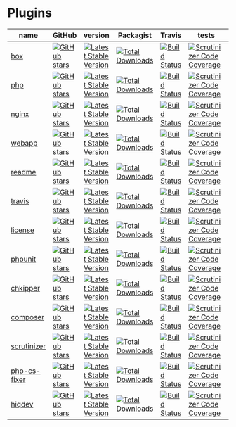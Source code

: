 # Plugins

| name | GitHub | version | Packagist | Travis | tests | Scrutinizer |
|------|--------|---------|-----------|--------|-------|-------------|
| [box] | [![GitHub stars](https://img.shields.io/github/stars/hiqdev/hidev-box.svg?style=social&label=Star)](https://github.com/hiqdev/hidev-box) | [![Latest Stable Version](https://poser.pugx.org/hiqdev/hidev-box/v/stable)](https://packagist.org/packages/hiqdev/hidev-box) | [![Total Downloads](https://img.shields.io/packagist/dt/hiqdev/hidev-box.svg?label=total&colorB=0475b5)](https://packagist.org/packages/hiqdev/hidev-box) | [![Build Status](https://img.shields.io/travis/hiqdev/hidev-box.svg)](https://travis-ci.org/hiqdev/hidev-box) | [![Scrutinizer Code Coverage](https://img.shields.io/scrutinizer/coverage/g/hiqdev/hidev-box.svg)](https://scrutinizer-ci.com/g/hiqdev/hidev-box/) | [![Scrutinizer Code Quality](https://img.shields.io/scrutinizer/g/hiqdev/hidev-box.svg?label=quality)](https://scrutinizer-ci.com/g/hiqdev/hidev-box/) |
| [php] | [![GitHub stars](https://img.shields.io/github/stars/hiqdev/hidev-php.svg?style=social&label=Star)](https://github.com/hiqdev/hidev-php) | [![Latest Stable Version](https://poser.pugx.org/hiqdev/hidev-php/v/stable)](https://packagist.org/packages/hiqdev/hidev-php) | [![Total Downloads](https://img.shields.io/packagist/dt/hiqdev/hidev-php.svg?label=total&colorB=0475b5)](https://packagist.org/packages/hiqdev/hidev-php) | [![Build Status](https://img.shields.io/travis/hiqdev/hidev-php.svg)](https://travis-ci.org/hiqdev/hidev-php) | [![Scrutinizer Code Coverage](https://img.shields.io/scrutinizer/coverage/g/hiqdev/hidev-php.svg)](https://scrutinizer-ci.com/g/hiqdev/hidev-php/) | [![Scrutinizer Code Quality](https://img.shields.io/scrutinizer/g/hiqdev/hidev-php.svg?label=quality)](https://scrutinizer-ci.com/g/hiqdev/hidev-php/) |
| [nginx] | [![GitHub stars](https://img.shields.io/github/stars/hiqdev/hidev-nginx.svg?style=social&label=Star)](https://github.com/hiqdev/hidev-nginx) | [![Latest Stable Version](https://poser.pugx.org/hiqdev/hidev-nginx/v/stable)](https://packagist.org/packages/hiqdev/hidev-nginx) | [![Total Downloads](https://img.shields.io/packagist/dt/hiqdev/hidev-nginx.svg?label=total&colorB=0475b5)](https://packagist.org/packages/hiqdev/hidev-nginx) | [![Build Status](https://img.shields.io/travis/hiqdev/hidev-nginx.svg)](https://travis-ci.org/hiqdev/hidev-nginx) | [![Scrutinizer Code Coverage](https://img.shields.io/scrutinizer/coverage/g/hiqdev/hidev-nginx.svg)](https://scrutinizer-ci.com/g/hiqdev/hidev-nginx/) | [![Scrutinizer Code Quality](https://img.shields.io/scrutinizer/g/hiqdev/hidev-nginx.svg?label=quality)](https://scrutinizer-ci.com/g/hiqdev/hidev-nginx/) |
| [webapp] | [![GitHub stars](https://img.shields.io/github/stars/hiqdev/hidev-webapp.svg?style=social&label=Star)](https://github.com/hiqdev/hidev-webapp) | [![Latest Stable Version](https://poser.pugx.org/hiqdev/hidev-webapp/v/stable)](https://packagist.org/packages/hiqdev/hidev-webapp) | [![Total Downloads](https://img.shields.io/packagist/dt/hiqdev/hidev-webapp.svg?label=total&colorB=0475b5)](https://packagist.org/packages/hiqdev/hidev-webapp) | [![Build Status](https://img.shields.io/travis/hiqdev/hidev-webapp.svg)](https://travis-ci.org/hiqdev/hidev-webapp) | [![Scrutinizer Code Coverage](https://img.shields.io/scrutinizer/coverage/g/hiqdev/hidev-webapp.svg)](https://scrutinizer-ci.com/g/hiqdev/hidev-webapp/) | [![Scrutinizer Code Quality](https://img.shields.io/scrutinizer/g/hiqdev/hidev-webapp.svg?label=quality)](https://scrutinizer-ci.com/g/hiqdev/hidev-webapp/) |
| [readme] | [![GitHub stars](https://img.shields.io/github/stars/hiqdev/hidev-readme.svg?style=social&label=Star)](https://github.com/hiqdev/hidev-readme) | [![Latest Stable Version](https://poser.pugx.org/hiqdev/hidev-readme/v/stable)](https://packagist.org/packages/hiqdev/hidev-readme) | [![Total Downloads](https://img.shields.io/packagist/dt/hiqdev/hidev-readme.svg?label=total&colorB=0475b5)](https://packagist.org/packages/hiqdev/hidev-readme) | [![Build Status](https://img.shields.io/travis/hiqdev/hidev-readme.svg)](https://travis-ci.org/hiqdev/hidev-readme) | [![Scrutinizer Code Coverage](https://img.shields.io/scrutinizer/coverage/g/hiqdev/hidev-readme.svg)](https://scrutinizer-ci.com/g/hiqdev/hidev-readme/) | [![Scrutinizer Code Quality](https://img.shields.io/scrutinizer/g/hiqdev/hidev-readme.svg?label=quality)](https://scrutinizer-ci.com/g/hiqdev/hidev-readme/) |
| [travis] | [![GitHub stars](https://img.shields.io/github/stars/hiqdev/hidev-travis.svg?style=social&label=Star)](https://github.com/hiqdev/hidev-travis) | [![Latest Stable Version](https://poser.pugx.org/hiqdev/hidev-travis/v/stable)](https://packagist.org/packages/hiqdev/hidev-travis) | [![Total Downloads](https://img.shields.io/packagist/dt/hiqdev/hidev-travis.svg?label=total&colorB=0475b5)](https://packagist.org/packages/hiqdev/hidev-travis) | [![Build Status](https://img.shields.io/travis/hiqdev/hidev-travis.svg)](https://travis-ci.org/hiqdev/hidev-travis) | [![Scrutinizer Code Coverage](https://img.shields.io/scrutinizer/coverage/g/hiqdev/hidev-travis.svg)](https://scrutinizer-ci.com/g/hiqdev/hidev-travis/) | [![Scrutinizer Code Quality](https://img.shields.io/scrutinizer/g/hiqdev/hidev-travis.svg?label=quality)](https://scrutinizer-ci.com/g/hiqdev/hidev-travis/) |
| [license] | [![GitHub stars](https://img.shields.io/github/stars/hiqdev/hidev-license.svg?style=social&label=Star)](https://github.com/hiqdev/hidev-license) | [![Latest Stable Version](https://poser.pugx.org/hiqdev/hidev-license/v/stable)](https://packagist.org/packages/hiqdev/hidev-license) | [![Total Downloads](https://img.shields.io/packagist/dt/hiqdev/hidev-license.svg?label=total&colorB=0475b5)](https://packagist.org/packages/hiqdev/hidev-license) | [![Build Status](https://img.shields.io/travis/hiqdev/hidev-license.svg)](https://travis-ci.org/hiqdev/hidev-license) | [![Scrutinizer Code Coverage](https://img.shields.io/scrutinizer/coverage/g/hiqdev/hidev-license.svg)](https://scrutinizer-ci.com/g/hiqdev/hidev-license/) | [![Scrutinizer Code Quality](https://img.shields.io/scrutinizer/g/hiqdev/hidev-license.svg?label=quality)](https://scrutinizer-ci.com/g/hiqdev/hidev-license/) |
| [phpunit] | [![GitHub stars](https://img.shields.io/github/stars/hiqdev/hidev-phpunit.svg?style=social&label=Star)](https://github.com/hiqdev/hidev-phpunit) | [![Latest Stable Version](https://poser.pugx.org/hiqdev/hidev-phpunit/v/stable)](https://packagist.org/packages/hiqdev/hidev-phpunit) | [![Total Downloads](https://img.shields.io/packagist/dt/hiqdev/hidev-phpunit.svg?label=total&colorB=0475b5)](https://packagist.org/packages/hiqdev/hidev-phpunit) | [![Build Status](https://img.shields.io/travis/hiqdev/hidev-phpunit.svg)](https://travis-ci.org/hiqdev/hidev-phpunit) | [![Scrutinizer Code Coverage](https://img.shields.io/scrutinizer/coverage/g/hiqdev/hidev-phpunit.svg)](https://scrutinizer-ci.com/g/hiqdev/hidev-phpunit/) | [![Scrutinizer Code Quality](https://img.shields.io/scrutinizer/g/hiqdev/hidev-phpunit.svg?label=quality)](https://scrutinizer-ci.com/g/hiqdev/hidev-phpunit/) |
| [chkipper] | [![GitHub stars](https://img.shields.io/github/stars/hiqdev/hidev-chkipper.svg?style=social&label=Star)](https://github.com/hiqdev/hidev-chkipper) | [![Latest Stable Version](https://poser.pugx.org/hiqdev/hidev-chkipper/v/stable)](https://packagist.org/packages/hiqdev/hidev-chkipper) | [![Total Downloads](https://img.shields.io/packagist/dt/hiqdev/hidev-chkipper.svg?label=total&colorB=0475b5)](https://packagist.org/packages/hiqdev/hidev-chkipper) | [![Build Status](https://img.shields.io/travis/hiqdev/hidev-chkipper.svg)](https://travis-ci.org/hiqdev/hidev-chkipper) | [![Scrutinizer Code Coverage](https://img.shields.io/scrutinizer/coverage/g/hiqdev/hidev-chkipper.svg)](https://scrutinizer-ci.com/g/hiqdev/hidev-chkipper/) | [![Scrutinizer Code Quality](https://img.shields.io/scrutinizer/g/hiqdev/hidev-chkipper.svg?label=quality)](https://scrutinizer-ci.com/g/hiqdev/hidev-chkipper/) |
| [composer] | [![GitHub stars](https://img.shields.io/github/stars/hiqdev/hidev-composer.svg?style=social&label=Star)](https://github.com/hiqdev/hidev-composer) | [![Latest Stable Version](https://poser.pugx.org/hiqdev/hidev-composer/v/stable)](https://packagist.org/packages/hiqdev/hidev-composer) | [![Total Downloads](https://img.shields.io/packagist/dt/hiqdev/hidev-composer.svg?label=total&colorB=0475b5)](https://packagist.org/packages/hiqdev/hidev-composer) | [![Build Status](https://img.shields.io/travis/hiqdev/hidev-composer.svg)](https://travis-ci.org/hiqdev/hidev-composer) | [![Scrutinizer Code Coverage](https://img.shields.io/scrutinizer/coverage/g/hiqdev/hidev-composer.svg)](https://scrutinizer-ci.com/g/hiqdev/hidev-composer/) | [![Scrutinizer Code Quality](https://img.shields.io/scrutinizer/g/hiqdev/hidev-composer.svg?label=quality)](https://scrutinizer-ci.com/g/hiqdev/hidev-composer/) |
| [scrutinizer] | [![GitHub stars](https://img.shields.io/github/stars/hiqdev/hidev-scrutinizer.svg?style=social&label=Star)](https://github.com/hiqdev/hidev-scrutinizer) | [![Latest Stable Version](https://poser.pugx.org/hiqdev/hidev-scrutinizer/v/stable)](https://packagist.org/packages/hiqdev/hidev-scrutinizer) | [![Total Downloads](https://img.shields.io/packagist/dt/hiqdev/hidev-scrutinizer.svg?label=total&colorB=0475b5)](https://packagist.org/packages/hiqdev/hidev-scrutinizer) | [![Build Status](https://img.shields.io/travis/hiqdev/hidev-scrutinizer.svg)](https://travis-ci.org/hiqdev/hidev-scrutinizer) | [![Scrutinizer Code Coverage](https://img.shields.io/scrutinizer/coverage/g/hiqdev/hidev-scrutinizer.svg)](https://scrutinizer-ci.com/g/hiqdev/hidev-scrutinizer/) | [![Scrutinizer Code Quality](https://img.shields.io/scrutinizer/g/hiqdev/hidev-scrutinizer.svg?label=quality)](https://scrutinizer-ci.com/g/hiqdev/hidev-scrutinizer/) |
| [php-cs-fixer] | [![GitHub stars](https://img.shields.io/github/stars/hiqdev/hidev-php-cs-fixer.svg?style=social&label=Star)](https://github.com/hiqdev/hidev-php-cs-fixer) | [![Latest Stable Version](https://poser.pugx.org/hiqdev/hidev-php-cs-fixer/v/stable)](https://packagist.org/packages/hiqdev/hidev-php-cs-fixer) | [![Total Downloads](https://img.shields.io/packagist/dt/hiqdev/hidev-php-cs-fixer.svg?label=total&colorB=0475b5)](https://packagist.org/packages/hiqdev/hidev-php-cs-fixer) | [![Build Status](https://img.shields.io/travis/hiqdev/hidev-php-cs-fixer.svg)](https://travis-ci.org/hiqdev/hidev-php-cs-fixer) | [![Scrutinizer Code Coverage](https://img.shields.io/scrutinizer/coverage/g/hiqdev/hidev-php-cs-fixer.svg)](https://scrutinizer-ci.com/g/hiqdev/hidev-php-cs-fixer/) | [![Scrutinizer Code Quality](https://img.shields.io/scrutinizer/g/hiqdev/hidev-php-cs-fixer.svg?label=quality)](https://scrutinizer-ci.com/g/hiqdev/hidev-php-cs-fixer/) |
| [hiqdev] | [![GitHub stars](https://img.shields.io/github/stars/hiqdev/hidev-hiqdev.svg?style=social&label=Star)](https://github.com/hiqdev/hidev-hiqdev) | [![Latest Stable Version](https://poser.pugx.org/hiqdev/hidev-hiqdev/v/stable)](https://packagist.org/packages/hiqdev/hidev-hiqdev) | [![Total Downloads](https://img.shields.io/packagist/dt/hiqdev/hidev-hiqdev.svg?label=total&colorB=0475b5)](https://packagist.org/packages/hiqdev/hidev-hiqdev) | [![Build Status](https://img.shields.io/travis/hiqdev/hidev-hiqdev.svg)](https://travis-ci.org/hiqdev/hidev-hiqdev) | [![Scrutinizer Code Coverage](https://img.shields.io/scrutinizer/coverage/g/hiqdev/hidev-hiqdev.svg)](https://scrutinizer-ci.com/g/hiqdev/hidev-hiqdev/) | [![Scrutinizer Code Quality](https://img.shields.io/scrutinizer/g/hiqdev/hidev-hiqdev.svg?label=quality)](https://scrutinizer-ci.com/g/hiqdev/hidev-hiqdev/) |

[box]:              https://github.com/hiqdev/hidev-box
[php]:              https://github.com/hiqdev/hidev-php
[nginx]:            https://github.com/hiqdev/hidev-nginx
[webapp]:           https://github.com/hiqdev/hidev-webapp
[readme]:           https://github.com/hiqdev/hidev-readme
[travis]:           https://github.com/hiqdev/hidev-travis
[license]:          https://github.com/hiqdev/hidev-license
[phpunit]:          https://github.com/hiqdev/hidev-phpunit
[chkipper]:         https://github.com/hiqdev/hidev-chkipper
[composer]:         https://github.com/hiqdev/hidev-composer
[scrutinizer]:      https://github.com/hiqdev/hidev-scrutinizer
[php-cs-fixer]:     https://github.com/hiqdev/hidev-php-cs-fixer
[hiqdev]:           https://github.com/hiqdev/hidev-hiqdev
